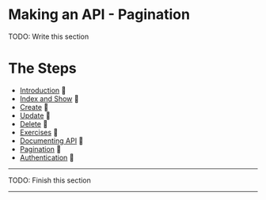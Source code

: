 # Making an API - Pagination

TODO: Write this section



# The Steps

- [Introduction](ReadMe-API-0-introduction.md)  🔗
- [Index and Show](ReadMe-API-1-index-show.md)  🔗
- [Create](ReadMe-API-2-create.md)  🔗
- [Update](ReadMe-API-3-update.md)  🔗
- [Delete](Readme-API-4-delete.md)  🔗
- [Exercises](Readme-API-5-exercises.md)  🔗
- [Documenting API](ReadMe-API-6-documenting.md)  🔗
- [Pagination](ReadMe-API-7-pagination.md)  🔗
- [Authentication](ReadMe-API-8-authentication.md)  🔗

---
TODO: Finish this section

---
